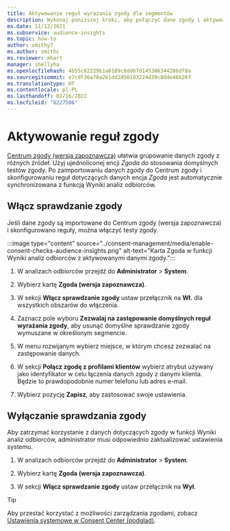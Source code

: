 ```yaml
---
title: Aktywowanie reguł wyrażania zgody dla segmentów
description: Wykonaj poniższej kroki, aby połączyć dane zgody i aktywować testy zgody w funkcji Wyniki analiz odbiorców. Administrator może także wyłączyć testy zgody.
ms.date: 11/12/2021
ms.subservice: audience-insights
ms.topic: how-to
author: smithy7
ms.author: smithc
ms.reviewer: mhart
manager: shellyha
ms.openlocfilehash: 4b55c82229b1a6189c0dd67d145386344286df8a
ms.sourcegitcommit: e7cdf36a78a2b1dd2850183224d39c8dde46b26f
ms.translationtype: HT
ms.contentlocale: pl-PL
ms.lasthandoff: 02/16/2022
ms.locfileid: "8227506"
---
```

# <a name="activate-consent-rules"></a>Aktywowanie reguł zgody

[Centrum zgody (wersja zapoznawcza)](../consent-management/overview.md) ułatwia grupowanie danych zgody z różnych źródeł. Użyj ujednoliconej encji *Zgoda* do stosowania domyślnych testów zgody. Po zaimportowaniu danych zgody do Centrum zgody i skonfigurowaniu reguł dotyczących danych encja *Zgoda* jest automatycznie synchronizowana z funkcją Wyniki analiz odbiorców.

## <a name="enable-consent-checks"></a>Włącz sprawdzanie zgody

Jeśli dane zgody są importowane do Centrum zgody (wersja zapoznawcza) i skonfigurowano reguły, można włączyć testy zgody. 

:::image type="content" source="../consent-management/media/enable-consent-checks-audience-insights.png" alt-text="Karta Zgoda w funkcji Wyniki analiz odbiorców z aktywowanymi danymi zgody.":::

1. W analizach odbiorców przejdź do **Administrator** > **System**.

1. Wybierz kartę **Zgoda (wersja zapoznawcza)**.

1. W sekcji **Włącz sprawdzanie zgody** ustaw przełącznik na **Wł.** dla wszystkich obszarów do włączenia.

1. Zaznacz pole wyboru **Zezwalaj na zastępowanie domyślnych reguł wyrażania zgody**, aby usunąć domyślne sprawdzanie zgody wymuszane w określonym segmencie. 

1. W menu rozwijanym wybierz miejsce, w którym chcesz zezwalać na zastępowanie danych.     

1. W sekcji **Połącz zgodę z profilami klientów** wybierz atrybut używany jako identyfikator w celu łączenia danych zgody z danymi klienta. Będzie to prawdopodobnie numer telefonu lub adres e-mail. 

1. Wybierz pozycję **Zapisz**, aby zastosować swoje ustawienia.

## <a name="disable-consent-checks"></a>Wyłączanie sprawdzania zgody

Aby zatrzymać korzystanie z danych dotyczących zgody w funkcji Wyniki analiz odbiorców, administrator musi odpowiednio zaktualizować ustawienia systemu.

1. W analizach odbiorców przejdź do **Administrator** > **System**.

1. Wybierz kartę **Zgoda (wersja zapoznawcza)**.

1. W sekcji **Włącz sprawdzanie zgody** ustaw przełącznik na **Wył**.

> [!TIP]
> Aby przestać korzystać z możliwości zarządzania zgodami, zobacz [Ustawienia systemowe w Consent Center (podgląd)](../consent-management/system-settings.md).
